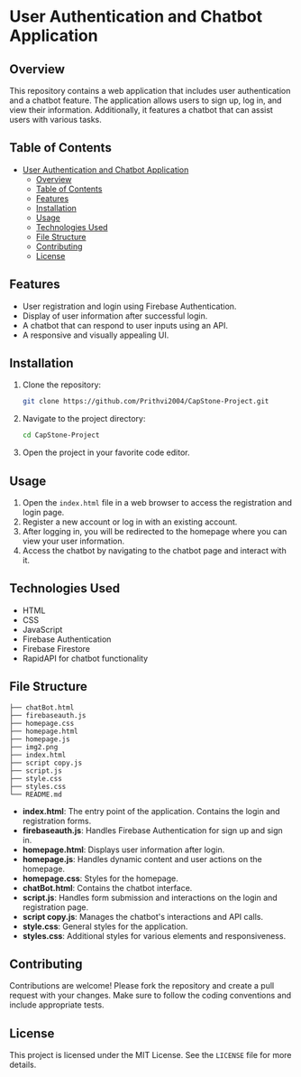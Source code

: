 # User Authentication and Chatbot Application

## Overview
This repository contains a web application that includes user authentication and a chatbot feature. The application allows users to sign up, log in, and view their information. Additionally, it features a chatbot that can assist users with various tasks.

## Table of Contents
- [User Authentication and Chatbot Application](#user-authentication-and-chatbot-application)
  - [Overview](#overview)
  - [Table of Contents](#table-of-contents)
  - [Features](#features)
  - [Installation](#installation)
  - [Usage](#usage)
  - [Technologies Used](#technologies-used)
  - [File Structure](#file-structure)
  - [Contributing](#contributing)
  - [License](#license)

## Features
- User registration and login using Firebase Authentication.
- Display of user information after successful login.
- A chatbot that can respond to user inputs using an API.
- A responsive and visually appealing UI.

## Installation
1. Clone the repository:
    ```sh
    git clone https://github.com/Prithvi2004/CapStone-Project.git
    ```
2. Navigate to the project directory:
    ```sh
    cd CapStone-Project
    ```
3. Open the project in your favorite code editor.

## Usage
1. Open the `index.html` file in a web browser to access the registration and login page.
2. Register a new account or log in with an existing account.
3. After logging in, you will be redirected to the homepage where you can view your user information.
4. Access the chatbot by navigating to the chatbot page and interact with it.

## Technologies Used
- HTML
- CSS
- JavaScript
- Firebase Authentication
- Firebase Firestore
- RapidAPI for chatbot functionality

## File Structure
```
├── chatBot.html
├── firebaseauth.js
├── homepage.css
├── homepage.html
├── homepage.js
├── img2.png
├── index.html
├── script copy.js
├── script.js
├── style.css
├── styles.css
└── README.md
```
- **index.html**: The entry point of the application. Contains the login and registration forms.
- **firebaseauth.js**: Handles Firebase Authentication for sign up and sign in.
- **homepage.html**: Displays user information after login.
- **homepage.js**: Handles dynamic content and user actions on the homepage.
- **homepage.css**: Styles for the homepage.
- **chatBot.html**: Contains the chatbot interface.
- **script.js**: Handles form submission and interactions on the login and registration page.
- **script copy.js**: Manages the chatbot's interactions and API calls.
- **style.css**: General styles for the application.
- **styles.css**: Additional styles for various elements and responsiveness.

## Contributing
Contributions are welcome! Please fork the repository and create a pull request with your changes. Make sure to follow the coding conventions and include appropriate tests.

## License
This project is licensed under the MIT License. See the `LICENSE` file for more details.

